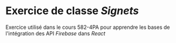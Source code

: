 # Exercice de classe *Signets*

Exercice utilisé dans le cours 582-4PA pour apprendre les bases de l'intégration des API *Firebase* dans *React*